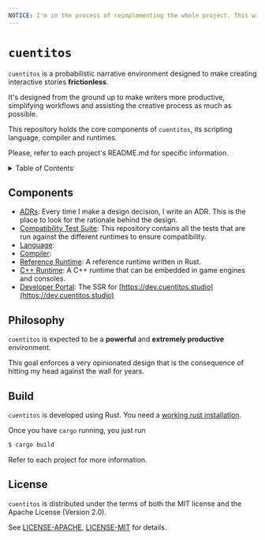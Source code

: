 ```yaml
--- 
NOTICE: I'm in the process of reimplementing the whole project. This will be extremely unstable from now on until I remove this notice. Download the latest release, or check the version-0.2 for the latest stable version.
---
```


# `cuentitos`

`cuentitos` is a probabilistic narrative environment designed to make creating interactive stories **frictionless**.

It's designed from the ground up to make writers more productive, simplifying workflows and assisting the creative process as much as possible.

This repository holds the core components of `cuentitos`, its scripting language, compiler and runtimes.

Please, refer to each project's README.md for specific information.


<details>
<summary>Table of Contents</summary>

- [Components](#components)
- [Philosophy](#philosophy)
- [License](#license)

</details>


## Components

- [ADRs](docs/architecture): Every time I make a design decision, I write an ADR. This is the place to look for the rationale behind the design.
- [Compatibility Test Suite](compatibility-tests): This repository contains all the tests that are run against the different runtimes to ensure compatibility.
- [Language](language): 
- [Compiler](compiler):
- [Reference Runtime](runtime): A reference runtime written in Rust.
- [C++ Runtime](runtime-cpp): A C++ runtime that can be embedded in game engines and consoles.
- [Developer Portal](website): The SSR for [https://dev.cuentitos.studio](https://dev.cuentitos.studio)

## Philosophy

`cuentitos` is expected to be a **powerful** and **extremely productive** environment.

This goal enforces a very opinionated design that is the consequence of hitting my head against the wall for years.

## Build

`cuentitos` is developed using Rust. You need a [working rust installation](https://www.rust-lang.org/tools/install).

Once you have `cargo` running, you just run

```bash
$ cargo build
```

Refer to each project for more information.

## License

`cuentitos` is distributed under the terms of both the MIT license and the
Apache License (Version 2.0).

See [LICENSE-APACHE](LICENSE-APACHE), [LICENSE-MIT](LICENSE-MIT) for details.
